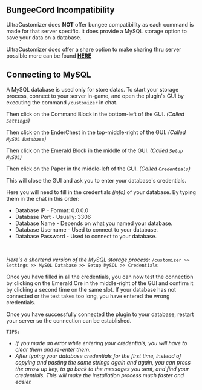 ## BungeeCord Incompatibility
UltraCustomizer does **NOT** offer bungee compatibility as each command is made for that server specific. It does provide a MySQL storage option to save your data on a database.

UltraCustomizer does offer a share option to make sharing thru server possible more can be found **[HERE](https://guides.ultracustomizer.com/basics/import-export-folders/import-export)**
<br>

## Connecting to MySQL
A MySQL database is used only for store datas. To start your storage process, connect to your server in-game, and open the plugin's GUI by executing the command `/customizer` in chat.
<br>

Then click on the Command Block in the bottom-left of the GUI. *(Called `Settings`)*
<br>

Then click on the EnderChest in the top-middle-right of the GUI. *(Called `MySQL Database`)*
<br>

Then click on the Emerald Block in the middle of the GUI. *(Called `Setup MySQL`)*
<br>

Then click on the Paper in the middle-left of the GUI. *(Called `Credentials`)*
<br>

This will close the GUI and ask you to enter your database's credentials.

Here you will need to fill in the credentials *(info)* of your database. By typing them in the chat in this order:
<br>

- Database IP - Format: 0.0.0.0
- Database Port - Usually: 3306
- Database Name - Depends on what you named your database.
- Database Username - Used to connect to your database.
- Database Password - Used to connect to your database.
<br>

*Here's a shortend version of the MySQL storage process:*
`/customizer >> Settings >> MySQL Database >> Setup MySQL >> Credentials`

Once you have filled in all the credentials, you can now test the connection by clicking on the Emerald Ore in the middle-right of the GUI and confirm it by clicking a second time on the same slot. If your database has not connected or the test takes too long, you have entered the wrong credentials.
<br>

Once you have successfully connected the plugin to your database, restart your server so the connection can be established.
<br>

`TIPS:`
- *If you made an error while entering your credentials, you will have to clear them and re-enter them.*
- *After typing your database credentials for the first time, instead of copying and pasting the same strings again and again, you can press the arrow up key, to go back to the messages you sent, and find your credentials. This will make the installation process much faster and easier.*
